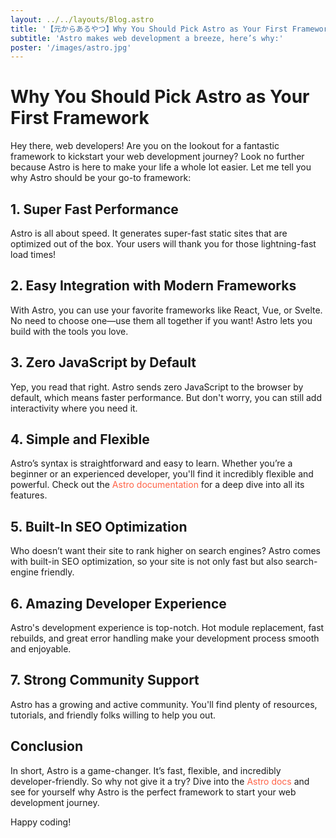 ```yaml
---
layout: ../../layouts/Blog.astro
title: '【元からあるやつ】Why You Should Pick Astro as Your First Framework'
subtitle: 'Astro makes web development a breeze, here’s why:'
poster: '/images/astro.jpg'
---
```


# Why You Should Pick Astro as Your First Framework

Hey there, web developers! Are you on the lookout for a fantastic framework to kickstart your web development journey? Look no further because Astro is here to make your life a whole lot easier. Let me tell you why Astro should be your go-to framework:

## 1. Super Fast Performance

Astro is all about speed. It generates super-fast static sites that are optimized out of the box. Your users will thank you for those lightning-fast load times!

## 2. Easy Integration with Modern Frameworks

With Astro, you can use your favorite frameworks like React, Vue, or Svelte. No need to choose one—use them all together if you want! Astro lets you build with the tools you love.

## 3. Zero JavaScript by Default

Yep, you read that right. Astro sends zero JavaScript to the browser by default, which means faster performance. But don't worry, you can still add interactivity where you need it.

## 4. Simple and Flexible

Astro’s syntax is straightforward and easy to learn. Whether you’re a beginner or an experienced developer, you'll find it incredibly flexible and powerful. Check out the <a href="https://docs.astro.build" style="color: #FF6347; text-decoration: none;">Astro documentation</a> for a deep dive into all its features.

## 5. Built-In SEO Optimization

Who doesn’t want their site to rank higher on search engines? Astro comes with built-in SEO optimization, so your site is not only fast but also search-engine friendly.

## 6. Amazing Developer Experience

Astro's development experience is top-notch. Hot module replacement, fast rebuilds, and great error handling make your development process smooth and enjoyable.

## 7. Strong Community Support

Astro has a growing and active community. You'll find plenty of resources, tutorials, and friendly folks willing to help you out.

## Conclusion

In short, Astro is a game-changer. It’s fast, flexible, and incredibly developer-friendly. So why not give it a try? Dive into the <a href="https://docs.astro.build" style="color: #FF6347; text-decoration: none;">Astro docs</a> and see for yourself why Astro is the perfect framework to start your web development journey.

Happy coding!
